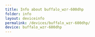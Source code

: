 ```yaml
---
title: Info about buffalo_wzr-600dhp
folder: info
layout: deviceinfo
permalink: /devices/buffalo_wzr-600dhp/
device: buffalo_wzr-600dhp
---
```

